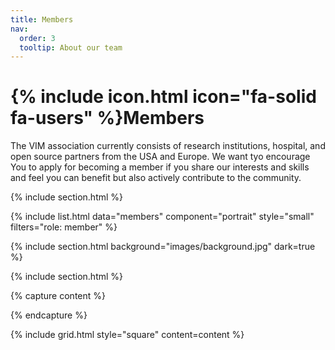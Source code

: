 ```yaml
---
title: Members
nav:
  order: 3
  tooltip: About our team
---
```


# {% include icon.html icon="fa-solid fa-users" %}Members

The VIM association currently consists of research institutions, hospital, and open source partners from the USA and Europe. We want tyo encourage You to apply for becoming a member if you share our interests and skills and feel you can benefit but also actively contribute to the community.

{% include section.html %}

{% include list.html data="members" component="portrait" style="small" filters="role: member" %}

{% include section.html background="images/background.jpg" dark=true %}


{% include section.html %}

{% capture content %}


{% endcapture %}

{% include grid.html style="square" content=content %}
